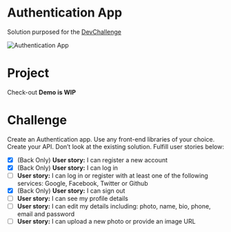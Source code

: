 # Authentication App

Solution purposed for the [DevChallenge](https://devchallenges.io/challenges/Jymh2b2FyebRTUljkNcb)

![Authentication App](https://devchallenges.io/_next/image?url=https%3A%2F%2Ffirebasestorage.googleapis.com%2Fv0%2Fb%2Fdevchallenges-1234.appspot.com%2Fo%2FchallengesDesigns%252FAuthenticationAppThumbnail.png%3Falt%3Dmedia%26token%3D74f358e8-ccaf-43fc-b0fd-8b9732d80ba6&w=750&q=75)

# Project

Check-out **Demo is WIP**

# Challenge

Create an Authentication app. Use any front-end libraries of your choice. Create your API. Don’t look at the existing solution. Fulfill user stories below:

- [x] (Back Only) **User story:** I can register a new account
- [x] (Back Only) **User story:** I can log in
- [ ] **User story:** I can log in or register with at least one of the following services: Google, Facebook, Twitter or Github
- [x] (Back Only) **User story:** I can sign out
- [ ] **User story:** I can see my profile details
- [ ] **User story:** I can edit my details including: photo, name, bio, phone, email and password
- [ ] **User story:** I can upload a new photo or provide an image URL